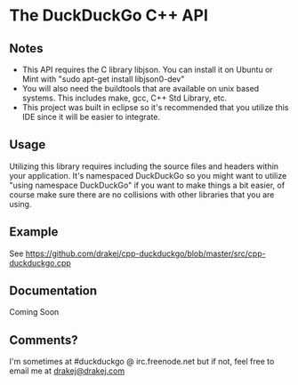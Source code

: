 The DuckDuckGo C++ API
======================

Notes
-----

- This API requires the C library libjson. You can install it on Ubuntu or Mint with "sudo apt-get install libjson0-dev"
- You will also need the buildtools that are available on unix based systems. This includes make, gcc, C++ Std Library, etc. 
- This project was built in eclipse so it's recommended that you utilize this IDE since it will be easier to integrate.

Usage
-----

Utilizing this library requires including the source files and headers within your application. It's namespaced DuckDuckGo so
you might want to utilize "using namespace DuckDuckGo" if you want to make things a bit easier, of course make sure there are no
collisions with other libraries that you are using.

Example
-------

See https://github.com/drakej/cpp-duckduckgo/blob/master/src/cpp-duckduckgo.cpp

Documentation
-------------

Coming Soon

Comments?
---------

I'm sometimes at #duckduckgo @ irc.freenode.net but if not, feel free to email me
at drakej@drakej.com
